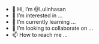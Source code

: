- 👋 Hi, I’m @Lulinhasan
- 👀 I’m interested in ...
- 🌱 I’m currently learning ...
- 💞️ I’m looking to collaborate on ...
- 📫 How to reach me ...

<!---
Lulinhasan/Lulinhasan is a ✨ special ✨ repository because its `README.md` (this file) appears on your GitHub profile.
You can click the Preview link to take a look at your changes.
--->
